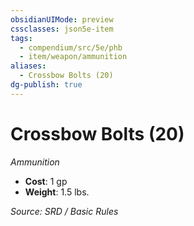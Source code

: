 ```yaml
---
obsidianUIMode: preview
cssclasses: json5e-item
tags:
  - compendium/src/5e/phb
  - item/weapon/ammunition
aliases:
  - Crossbow Bolts (20)
dg-publish: true
---
```

# Crossbow Bolts (20)
*Ammunition*  

- **Cost**: 1 gp
- **Weight**: 1.5 lbs.

*Source: SRD / Basic Rules*